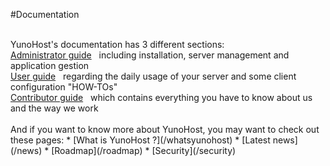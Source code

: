 #Documentation

<br />
YunoHost's documentation has 3 different sections:

<br />
<a class="btn btn-primary" href="/admindoc">Administrator guide</a> &nbsp;
<span class="text-muted">including installation, server management and application gestion</span>

<br />
<a class="btn btn-success" href="/userdoc">User guide</a> &nbsp;
<span class="text-muted">regarding the daily usage of your server and some client configuration "HOW-TOs"</span>

<br />
<a class="btn btn-danger" href="/contribute">Contributor guide</a> &nbsp;
<span class="text-muted">which contains everything you have to know about us and the way we work</span>

<br />
<br />
And if you want to know more about YunoHost, you may want to check out these pages:
 * [What is YunoHost ?](/whatsyunohost)
 * [Latest news](/news)
 * [Roadmap](/roadmap)
 * [Security](/security)
